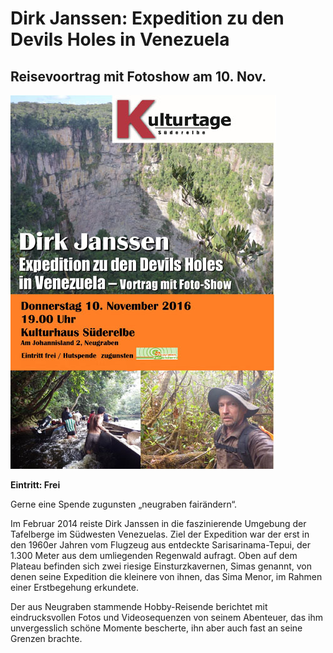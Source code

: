 # Dirk Janssen: Expedition zu den Devils Holes in Venezuela

## Reisevoortrag mit Fotoshow am 10. Nov.

![](/img/Dirk+Janssen_Vortrag_rdz.jpg)

**Eintritt: Frei**

Gerne eine Spende zugunsten „neugraben fairändern“.

Im Februar 2014 reiste Dirk Janssen in die faszinierende Umgebung der
Tafelberge im Südwesten Venezuelas. Ziel der Expedition war der erst in
den 1960er Jahren vom Flugzeug aus entdeckte Sarisarinama-Tepui, der
1.300 Meter aus dem umliegenden Regenwald aufragt. Oben auf dem Plateau
befinden sich zwei riesige Einsturzkavernen, Simas genannt, von denen
seine Expedition die kleinere von ihnen, das Sima Menor, im Rahmen einer
Erstbegehung erkundete.

Der aus Neugraben stammende Hobby-Reisende berichtet mit eindrucksvollen
Fotos und Videosequenzen von seinem Abenteuer, das ihm unvergesslich
schöne Momente bescherte, ihn aber auch fast an seine Grenzen brachte.

